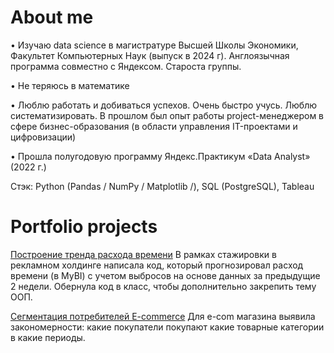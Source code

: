 # About me
•	Изучаю data science в магистратуре Высшей Школы Экономики, Факультет Компьютерных Наук (выпуск в 2024 г). Англоязычная программа совместно с Яндексом. Староста группы.

•	Не теряюсь в математике

•	Люблю работать и добиваться успехов. Очень быстро учусь. Люблю систематизировать. В прошлом был опыт работы project-менеджером в сфере бизнес-образования (в области управления IT-проектами и цифровизации)

•	Прошла полугодовую программу Яндекс.Практикум «Data Analyst» (2022 г.)

Стэк: Python (Pandas / NumPy / Matplotlib /), SQL (PostgreSQL), Tableau

# Portfolio projects
[Построение тренда расхода времени](https://github.com/Ekaterina-Ivanch/Portfolio/blob/main/Alarm%20class.py)
В рамках стажировки в рекламном холдинге написала код, который прогнозировал расход времени (в MyBI) с учетом выбросов на основе данных за предыдущие 2 недели. Обернула код в класс, чтобы дополнительно закрепить тему ООП. 

[Сегментация потребителей E-commerce]()
Для e-com магазина выявила закономерности: какие покупатели покупают какие товарные категории в какие периоды.
